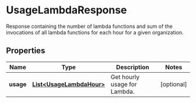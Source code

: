 # UsageLambdaResponse

Response containing the number of lambda functions and sum of the invocations of all lambda functions for each hour for a given organization.

## Properties

| Name      | Type                                                  | Description                  | Notes      |
| --------- | ----------------------------------------------------- | ---------------------------- | ---------- |
| **usage** | [**List&lt;UsageLambdaHour&gt;**](UsageLambdaHour.md) | Get hourly usage for Lambda. | [optional] |
